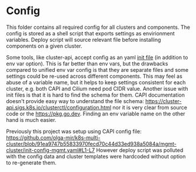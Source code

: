 # Config

This folder contains all required config for all clusters and components. The config is stored as a shell script that exports settings as envirionment variables. Deploy script will source relevant file before installing components on a given cluster.

Some tools, like cluster-api, accept config as an yaml [init file](https://cluster-api.sigs.k8s.io/clusterctl/configuration.html) (in addition to env var option). This is far better than env vars, but the drawbacks compared to unified env var config is that they are separate files and some settings could be re-used across different components. This may feel as abuse of a variable name, but it helps to keep settings consistent for each cluster, e.g. both CAPI and Cilium need pod CIDR value.
Another issue with init files is that it is hard to find the schema for them. CAPI documentation doesn't provide easy way to understand the file schema: https://cluster-api.sigs.k8s.io/clusterctl/configuration.html nor it is very clear from source code or the https://pkg.go.dev. Finding an env variable name on the other hand is much easier.

Previously this project was setup using CAPI config file: https://github.com/olga-mir/k8s-multi-cluster/blob/91ea9747b55833970fecd70c44d33ed938a5084a/mgmt-cluster/init-config-mgmt.yaml#L1-L7
However deploy script was polluted with the config data and cluster templates were hardcoded without option to re-generate them.
